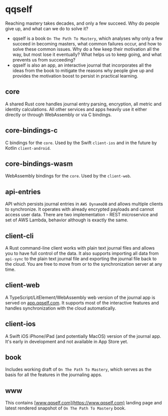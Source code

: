# qqself

Reaching mastery takes decades, and only a few succeed. Why do people give up, and what can we do to solve it?

- qqself is a book `On The Path To Mastery`, which analyses why only a few succeed in becoming masters, what common failures occur, and how to solve these common issues. Why do a few keep their motivation all the way, but most lose it eventually? What helps us to keep going, and what prevents us from succeeding?
- qqself is also an app, an interactive journal that incorporates all the ideas from the book to mitigate the reasons why people give up and provides the motivation boost to persist in practical learning.

## core

A shared Rust core handles journal entry parsing, encryption, all metric and identity calculations. All other services and apps heavily use it either directly or through WebAssembly or via C bindings.

## core-bindings-c

C bindings for the `core`. Used by the Swift `client-ios` and in the future by Kotlin `client-android`.

## core-bindings-wasm

WebAssembly bindings for the `core`. Used by the `client-web`.

## api-entries

API which persists journal entries in `AWS DynamoDB` and allows multiple clients to synchronize. It operates with already encrypted payloads and cannot access user data. There are two implementation - REST microservice and set of AWS Lambda, behavior although is exactly the same.

## client-cli

A Rust command-line client works with plain text journal files and allows you to have full control of the data. It also supports importing all data from `api-sync` to the plain text journal file and exporting the journal file back to the cloud. You are free to move from or to the synchronization server at any time.

## client-web

A TypeScript/LitElement/WebAssembly web version of the journal app is served on [app.qqself.com](https://app.qqself.com). It supports most of the interactive features and handles synchronization with the cloud automatically.

## client-ios

A Swift iOS iPhone/iPad (and potentially MacOS) version of the journal app. It's early in development and not available in App Store yet.

## book

Includes working draft of `On The Path To Mastery`, which serves as the basis for all the features in the journaling apps.

## www

This contains [www.qqself.com](https://www.qqself.com) landing page and latest rendered snapshot of `On The Path To Mastery` book.
